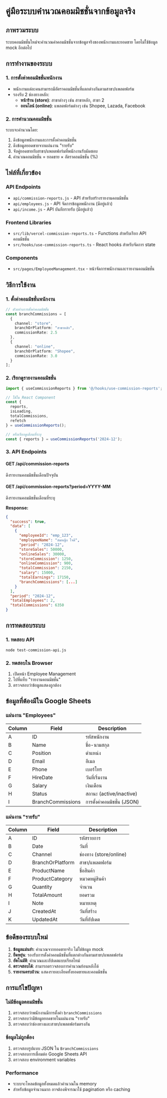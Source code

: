 # คู่มือระบบคำนวณคอมมิชชั่นจากข้อมูลจริง

## ภาพรวมระบบ

ระบบคอมมิชชั่นใหม่จะคำนวณค่าคอมมิชชั่นจากข้อมูลจริงของพนักงานและยอดขาย โดยไม่ใช้ข้อมูล mock อีกต่อไป

## การทำงานของระบบ

### 1. การตั้งค่าคอมมิชชั่นพนักงาน
- พนักงานแต่ละคนสามารถมีอัตราคอมมิชชั่นที่แตกต่างกันตามสาขา/แพลตฟอร์ม
- รองรับ 2 ช่องทางหลัก:
  - **หน้าร้าน (store)**: สาขาต่างๆ เช่น สาขาหลัก, สาขา 2
  - **ออนไลน์ (online)**: แพลตฟอร์มต่างๆ เช่น Shopee, Lazada, Facebook

### 2. การคำนวณคอมมิชชั่น
ระบบจะคำนวณโดย:
1. ดึงข้อมูลพนักงานและการตั้งค่าคอมมิชชั่น
2. ดึงข้อมูลยอดขายจากแผ่นงาน "รายรับ"
3. จับคู่ยอดขายกับสาขา/แพลตฟอร์มที่พนักงานรับผิดชอบ
4. คำนวณคอมมิชชั่น = ยอดขาย × อัตราคอมมิชชั่น (%)

## ไฟล์ที่เกี่ยวข้อง

### API Endpoints
- `api/commission-reports.js` - API สำหรับสร้างรายงานคอมมิชชั่น
- `api/employees.js` - API จัดการข้อมูลพนักงาน (มีอยู่แล้ว)
- `api/income.js` - API บันทึกรายรับ (มีอยู่แล้ว)

### Frontend Libraries
- `src/lib/vercel-commission-reports.ts` - Functions สำหรับเรียก API คอมมิชชั่น
- `src/hooks/use-commission-reports.ts` - React hooks สำหรับจัดการ state

### Components
- `src/pages/EmployeeManagement.tsx` - หน้าจัดการพนักงานและรายงานคอมมิชชั่น

## วิธีการใช้งาน

### 1. ตั้งค่าคอมมิชชั่นพนักงาน
```typescript
// ตัวอย่างการตั้งค่าคอมมิชชั่น
const branchCommissions = [
  { 
    channel: "store", 
    branchOrPlatform: "สาขาหลัก", 
    commissionRate: 2.5 
  },
  { 
    channel: "online", 
    branchOrPlatform: "Shopee", 
    commissionRate: 3.0 
  }
];
```

### 2. เรียกดูรายงานคอมมิชชั่น
```typescript
import { useCommissionReports } from '@/hooks/use-commission-reports';

// ใช้ใน React Component
const { 
  reports, 
  isLoading, 
  totalCommissions, 
  refetch 
} = useCommissionReports();

// หรือเรียกดูเดือนที่ระบุ
const { reports } = useCommissionReports('2024-12');
```

### 3. API Endpoints

#### GET /api/commission-reports
ดึงรายงานคอมมิชชั่นเดือนปัจจุบัน

#### GET /api/commission-reports?period=YYYY-MM
ดึงรายงานคอมมิชชั่นเดือนที่ระบุ

**Response:**
```json
{
  "success": true,
  "data": [
    {
      "employeeId": "emp_123",
      "employeeName": "สมหญิง ใจดี",
      "period": "2024-12",
      "storeSales": 50000,
      "onlineSales": 30000,
      "storeCommission": 1250,
      "onlineCommission": 900,
      "totalCommission": 2150,
      "salary": 15000,
      "totalEarnings": 17150,
      "branchCommissions": [...]
    }
  ],
  "period": "2024-12",
  "totalEmployees": 2,
  "totalCommissions": 6350
}
```

## การทดสอบระบบ

### 1. ทดสอบ API
```bash
node test-commission-api.js
```

### 2. ทดสอบใน Browser
1. เปิดหน้า Employee Management
2. ไปที่แท็บ "รายงานคอมมิชชั่น"
3. ตรวจสอบว่าข้อมูลแสดงถูกต้อง

## ข้อมูลที่ต้องมีใน Google Sheets

### แผ่นงาน "Employees"
| Column | Field | Description |
|--------|-------|-------------|
| A | ID | รหัสพนักงาน |
| B | Name | ชื่อ-นามสกุล |
| C | Position | ตำแหน่ง |
| D | Email | อีเมล |
| E | Phone | เบอร์โทร |
| F | HireDate | วันที่เริ่มงาน |
| G | Salary | เงินเดือน |
| H | Status | สถานะ (active/inactive) |
| I | BranchCommissions | การตั้งค่าคอมมิชชั่น (JSON) |

### แผ่นงาน "รายรับ"
| Column | Field | Description |
|--------|-------|-------------|
| A | ID | รหัสรายการ |
| B | Date | วันที่ |
| C | Channel | ช่องทาง (store/online) |
| D | BranchOrPlatform | สาขา/แพลตฟอร์ม |
| E | ProductName | ชื่อสินค้า |
| F | ProductCategory | หมวดหมู่สินค้า |
| G | Quantity | จำนวน |
| H | TotalAmount | ยอดรวม |
| I | Note | หมายเหตุ |
| J | CreatedAt | วันที่สร้าง |
| K | UpdatedAt | วันที่อัปเดต |

## ข้อดีของระบบใหม่

1. **ข้อมูลแม่นยำ**: คำนวณจากยอดขายจริง ไม่ใช่ข้อมูล mock
2. **ยืดหยุ่น**: รองรับการตั้งค่าคอมมิชชั่นที่แตกต่างกันตามสาขา/แพลตฟอร์ม
3. **อัตโนมัติ**: คำนวณและอัปเดตแบบเรียลไทม์
4. **ตรวจสอบได้**: สามารถตรวจสอบการคำนวณย้อนหลังได้
5. **รายงานครบถ้วน**: แสดงรายละเอียดทั้งยอดขายและคอมมิชชั่น

## การแก้ไขปัญหา

### ไม่มีข้อมูลคอมมิชชั่น
1. ตรวจสอบว่าพนักงานมีการตั้งค่า `branchCommissions`
2. ตรวจสอบว่ามีข้อมูลยอดขายในแผ่นงาน "รายรับ"
3. ตรวจสอบว่าช่องทางและสาขา/แพลตฟอร์มตรงกัน

### ข้อมูลไม่ถูกต้อง
1. ตรวจสอบรูปแบบ JSON ใน `BranchCommissions`
2. ตรวจสอบการเชื่อมต่อ Google Sheets API
3. ตรวจสอบ environment variables

### Performance
- ระบบจะโหลดข้อมูลทั้งหมดแล้วคำนวณใน memory
- สำหรับข้อมูลจำนวนมาก อาจต้องพิจารณาใช้ pagination หรือ caching